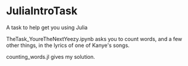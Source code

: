 # JuliaIntroTask
A task to help get you using Julia

TheTask_YoureTheNextYeezy.ipynb asks you to count words, and a few other things, in the lyrics of one of Kanye's songs. 

counting_words.jl gives my solution. 
